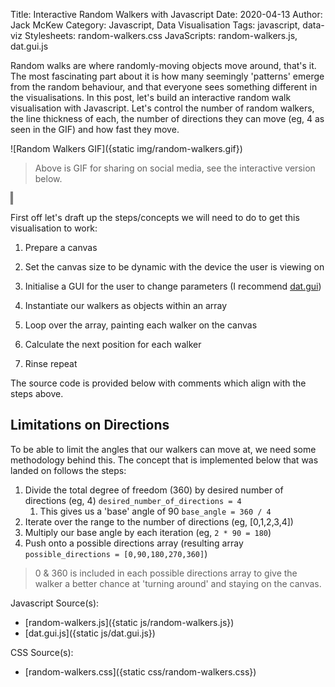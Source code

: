 Title: Interactive Random Walkers with Javascript
Date: 2020-04-13
Author: Jack McKew
Category: Javascript, Data Visualisation
Tags: javascript, data-viz
Stylesheets: random-walkers.css
JavaScripts: random-walkers.js, dat.gui.js

Random walks are where randomly-moving objects move around, that's it. The most fascinating part about it is how many seemingly 'patterns' emerge from the random behaviour, and that everyone sees something different in the visualisations. In this post, let's build an interactive random walk visualisation with Javascript. Let's control the number of random walkers, the line thickness of each, the number of directions they can move (eg, 4 as seen in the GIF) and how fast they move.

![Random Walkers GIF]({static img/random-walkers.gif})

> Above is GIF for sharing on social media, see the interactive version below.

<div id="controls-container"></div>
<div id="canvas-container">
    <canvas id="random-walk-canvas" height="400" width="400" style="border: 2px solid grey;">
        </canvas>
</div>

First off let's draft up the steps/concepts we will need to do to get this visualisation to work:

1. Prepare a canvas
2. Set the canvas size to be dynamic with the device the user is viewing on
3. Initialise a GUI for the user to change parameters (I recommend [dat.gui](https://workshop.chromeexperiments.com/examples/gui/#1--Basic-Usage))

4. Instantiate our walkers as objects within an array
5. Loop over the array, painting each walker on the canvas
6. Calculate the next position for each walker
7. Rinse repeat

The source code is provided below with comments which align with the steps above.

## Limitations on Directions

To be able to limit the angles that our walkers can move at, we need some methodology behind this. The concept that is implemented below that was landed on follows the steps:

1. Divide the total degree of freedom (360) by desired number of directions (eg, 4) `desired_number_of_directions = 4`
    1. This gives us a 'base' angle of 90 `base_angle = 360 / 4`
2. Iterate over the range to the number of directions (eg, [0,1,2,3,4])
3. Multiply our base angle by each iteration (eg, `2 * 90 = 180`)
4. Push onto a possible directions array (resulting array `possible_directions = [0,90,180,270,360]`)

> 0 & 360 is included in each possible directions array to give the walker a better chance at 'turning around' and staying on the canvas.

Javascript Source(s):

- [random-walkers.js]({static js/random-walkers.js})
- [dat.gui.js]({static js/dat.gui.js})

CSS Source(s):

- [random-walkers.css]({static css/random-walkers.css})
